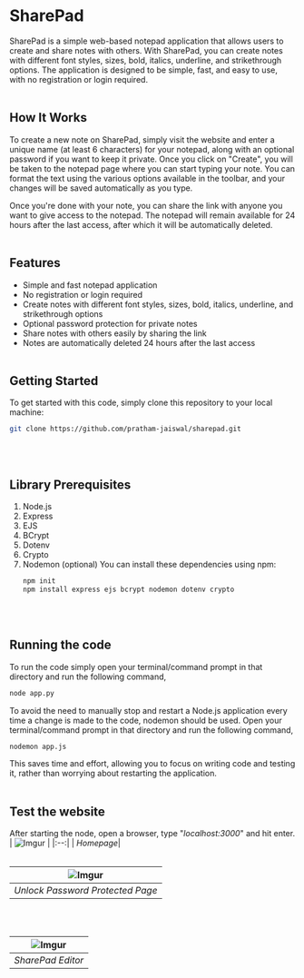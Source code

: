 # SharePad
SharePad is a simple web-based notepad application that allows users to create and share notes with others. With SharePad, you can create notes with different font styles, sizes, bold, italics, underline, and strikethrough options. The application is designed to be simple, fast, and easy to use, with no registration or login required.
<br/><br/>

## How It Works
To create a new note on SharePad, simply visit the website and enter a unique name (at least 6 characters) for your notepad, along with an optional password if you want to keep it private. Once you click on "Create", you will be taken to the notepad page where you can start typing your note. You can format the text using the various options available in the toolbar, and your changes will be saved automatically as you type.

Once you're done with your note, you can share the link with anyone you want to give access to the notepad. The notepad will remain available for 24 hours after the last access, after which it will be automatically deleted.
<br/><br/>

## Features
- Simple and fast notepad application
- No registration or login required
- Create notes with different font styles, sizes, bold, italics, underline, and strikethrough options
- Optional password protection for private notes
- Share notes with others easily by sharing the link
- Notes are automatically deleted 24 hours after the last access
<br/><br/>

## Getting Started
To get started with this code, simply clone this repository to your local machine:
```bash
git clone https://github.com/pratham-jaiswal/sharepad.git
```
<br/><br/>

## Library Prerequisites
1. Node.js
2. Express
3. EJS
4. BCrypt
5. Dotenv
6. Crypto
7. Nodemon (optional)
    You can install these dependencies using npm:
    ```bash
    npm init
    npm install express ejs bcrypt nodemon dotenv crypto
    ```
<br/><br/>

## Running the code
To run the code simply open your terminal/command prompt in that directory and run the following command,
```bash
node app.py
```
To avoid the need to manually stop and restart a Node.js application every time a change is made to the code, nodemon should be used. Open your terminal/command prompt in that directory and run the following command,
```bash
nodemon app.js
```
This saves time and effort, allowing you to focus on writing code and testing it, rather than worrying about restarting the application.
<br/><br/>

## Test the website
After starting the node, open a browser, type "*localhost:3000*" and hit enter.
| ![Imgur](https://i.imgur.com/Z0nOxgJ.png) |
|:--:|
| <i>Homepage</i>|
<br/><br/>

| ![Imgur](https://i.imgur.com/QmKW0QQ.png) |
|:--:|
| <i>Unlock Password Protected Page</i>|
<br/><br/>

| ![Imgur](https://i.imgur.com/OTsyxIa.png) |
|:--:|
| <i>SharePad Editor</i>|
<br/><br/>